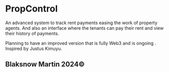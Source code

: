 # PropControl
An advanced system to track rent payments easing the work of property agents.
And also an interface where the tenants can pay their rent and view their history of payments.

Planning to have an improved version that is fully Web3 and is ongoing . 
Inspired by Justus Kimuyu. 

## Blaksnow Martin 2024© 
